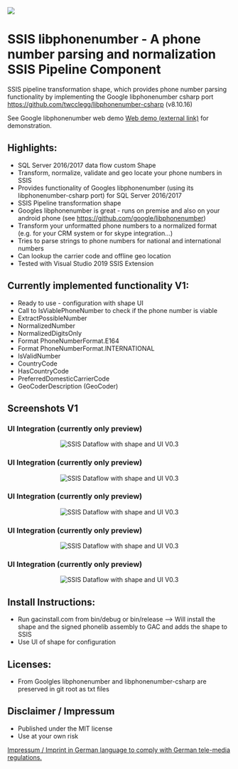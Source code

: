 <img src ="https://dev.azure.com/ich0166/SSIS%20libphonenumber/_apis/build/status/ChrisMayor.SSISlibphonenumber?branchName=master"></img>

# SSIS libphonenumber - A phone number parsing and normalization SSIS Pipeline Component
SSIS pipeline transformation shape, which provides phone number parsing functionality by implementing the Google libphonenumber csharp port https://github.com/twcclegg/libphonenumber-csharp (v8.10.16)

See Google libphonenumber web demo <a href="https://libphonenumber.appspot.com/">Web demo (external link)</a> for demonstration.

## Highlights:
* SQL Server 2016/2017 data flow custom Shape
* Transform, normalize, validate and geo locate your phone numbers in SSIS
* Provides functionality of Googles libphonenumber (using its libphonenumber-csharp port) for SQL Server 2016/2017
* SSIS Pipeline transformation shape
* Googles libphonenumber is great - runs on premise and also on your android phone (see https://github.com/google/libphonenumber)
* Transform your unformatted phone numbers to a normalized format (e.g. for your CRM system or for skype integration...)
* Tries to parse strings to phone numbers for national and international numbers
* Can lookup the carrier code and offline geo location
* Tested with Visual Studio 2019 SSIS Extension

## Currently implemented functionality V1:
* Ready to use - configuration with shape UI
* Call to IsViablePhoneNumber to check if the phone number is viable
* ExtractPossibleNumber
* NormalizedNumber
* NormalizedDigitsOnly
* Format PhoneNumberFormat.E164
* Format PhoneNumberFormat.INTERNATIONAL
* IsValidNumber
* CountryCode
* HasCountryCode
* PreferredDomesticCarrierCode
* GeoCoderDescription (GeoCoder)

## Screenshots V1

### UI Integration (currently only preview)
<p align="center">
  <img src="../master/Screenshots/1_Capture_V1_0.JPG" title="SSIS Dataflow with shape and UI V0.3">
</p>

### UI Integration (currently only preview)
<p align="center">
  <img src="../master/Screenshots/1_Capture_V1_1.JPG" title="SSIS Dataflow with shape and UI V0.3">
</p>

### UI Integration (currently only preview)
<p align="center">
  <img src="../master/Screenshots/1_Capture_V1_2.JPG" title="SSIS Dataflow with shape and UI V0.3">
</p>

### UI Integration (currently only preview)
<p align="center">
  <img src="../master/Screenshots/1_Capture_V1_3.JPG" title="SSIS Dataflow with shape and UI V0.3">
</p>

### UI Integration (currently only preview)
<p align="center">
  <img src="../master/Screenshots/1_Capture_V1_4.JPG" title="SSIS Dataflow with shape and UI V0.3">
</p>


## Install Instructions:
* Run gacinstall.com from bin/debug or bin/release --> Will install the shape and the signed phonelib assembly to GAC and adds the shape to SSIS
* Use UI of shape for configuration

## Licenses:
* From Goolgles libphonenumber and libphonenumber-csharp are preserved in git root as txt files

## Disclaimer / Impressum

* Published under the MIT license
* Use at your own risk

<a href="https://github.com/ChrisMayor/Impressum">Impressum / Imprint in German language to comply with German tele-media regulations.</a>
